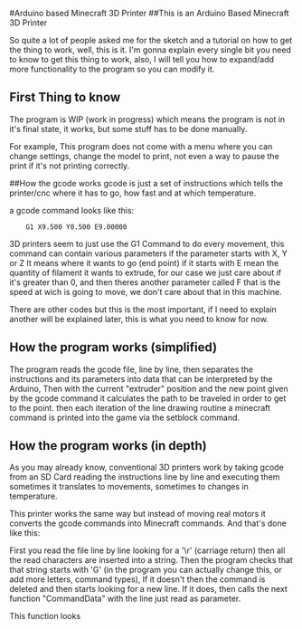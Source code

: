 #Arduino based Minecraft 3D Printer
##This is an Arduino Based Minecraft 3D Printer

So quite a lot of people asked me for the sketch and a tutorial
on how to get the thing to work, well, this is it. I'm gonna
explain every single bit you need to know to get this thing to
work, also, I will tell you how to expand/add more functionality
to the program so you can modify it.

## First Thing to know
The program is WIP (work in progress) which means the program is
not in it's final state, it works, but some stuff has to be done
manually.

For example, This program does not come with a menu where you can
change settings, change the model to print, not even a way to pause
the print if it's not printing correctly.

##How the gcode works
gcode is just a set of instructions which tells the printer/cnc
where it has to go, how fast and at which temperature. 

a gcode command looks like this:

```gcode
	G1 X9.500 Y0.500 E9.00000
```

3D printers seem to just use the G1 Command to do every movement,
this command can contain various parameters if the parameter starts
with X, Y or Z It means where it wants to go (end point) if it 
starts with E mean the quantity of filament it wants to extrude,
for our case we just care about if it's greater than 0, and then
theres another parameter called F that is the speed at wich is going
to move, we don't care about that in this machine.

There are other codes but this is the most important, if I need to
explain another will be explained later, this is what you need to
know for now. 

## How the program works (simplified)

The program reads the gcode file, line by line, then separates
the instructions and its parameters into data that can be
interpreted by the Arduino, Then with the current "extruder"
position and the new point given by the gcode command it
calculates the path to be traveled in order to get to the point.
then each iteration of the line drawing routine a minecraft command
is printed into the game via the setblock command.  

## How the program works (in depth)
As you may already know, conventional 3D printers work by taking 
gcode from an SD Card reading the instructions line by line and 
executing them sometimes it translates to movements, sometimes to
changes in temperature.

This printer works the same way but instead of moving real motors
it converts the gcode commands into Minecraft commands. And that's
done like this:

First you read the file line by line looking for a '\r' (carriage
return) then all the read characters are inserted into a string.
Then the program checks that that string starts with 'G' (in the
program you can actually change this, or add more letters, command
types), If it doesn't then the command is deleted and then starts
looking for a new line. If it does, then calls the next function
"CommandData" with the line just read as parameter.

This function looks 
 